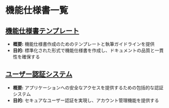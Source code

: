 <!--
<rule>
- 変更は本ファイルのみです
- ファイルの作成、削除はしないでください
- 他ファイルは閲覧権限のみです
- "docs/template" は出力しないでください
</rule>

<document_directory>
docs/template/functional_specification
</document_directory>

<action>
<rule>に準拠し、以下の3ステップを順に実行してください

1. <document_directory> ディレクトリに保存されているファイルのメタ情報を取得する
2. ファイル単位でメタ情報を取得し、<template-title>と<template-body>に準拠し、文章を作成する
3. 作成した文章を文末に<prompt_result>と</prompt_result>の範囲に追記してください
</action>

<feature_name>
ファイルのメタデータを要約した機能名を日本語で作成してください
</feature_name>

<file_path>
- <action>で読み取ったファイルの相対パスから"docs/template/"を削除してください 
</file_path>

<template-title>
## [<feature_name>]
</template-title>

<template-body>
- **概要:** [機能が提供する価値や目的を1〜2文で記述]
- **目的:** [この機能を実現することで達成したいことを簡潔に記述]

[<feature_name>]: <file_path>
</template-body>
 -->

# 機能仕様書一覧

<!-- <prompt_result> -->

## [機能仕様書テンプレート]

- **概要:** 機能仕様書作成のためのテンプレートと執筆ガイドラインを提供
- **目的:** 標準化された形式で機能仕様書を作成し、ドキュメントの品質と一貫性を確保する

[機能仕様書テンプレート]: functional_specification/README.md

## [ユーザー認証システム]

- **概要:** アプリケーションへの安全なアクセスを提供するための包括的な認証システム
- **目的:** セキュアなユーザー認証を実現し、アカウント管理機能を提供する

[ユーザー認証システム]: functional_specification/certification.md

<!-- </prompt_result> -->